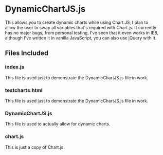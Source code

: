 # DynamicChartJS.js
This allows you to create dynamic charts while using Chart.JS, I plan to allow the user to swap all variables that's required with Chart.js. It currently has no major bugs, from personal testing, I've seen that it even works in IE8, although I've written it in vanilla JavaScript, you can also use jQuery with it. 

## Files Included
### index.js
This file is used just to demonstrate the DynamicChartJS.js file in work.
### testcharts.html
This file is used just to demonstrate the DynamicChartJS.js file in work.
### DynamicChartJS.js
This file is used to actually allow for dynamic charts.
### chart.js
This is just a copy of Chart.js.
